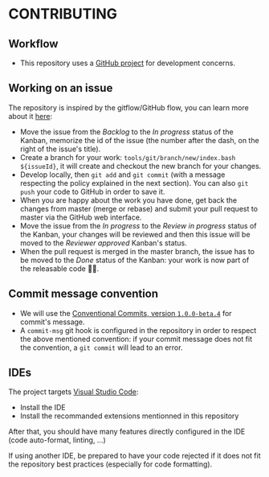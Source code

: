 # CONTRIBUTING

## Workflow

- This repository uses a [GitHub project](https://github.com/GDGToulouse/devfest-embedded-devices-monorepo/projects/1) for development concerns.

## Working on an issue

The repository is inspired by the gitflow/GitHub flow, you can learn more about it [here](https://nvie.com/posts/a-successful-git-branching-model/):

- Move the issue from the _Backlog_ to the _In progress_ status of the Kanban, memorize the id of the issue (the number after the dash, on the right of the issue's title).
- Create a branch for your work: `tools/git/branch/new/index.bash ${issueId}`, it will create and checkout the new branch for your changes.
- Develop locally, then `git add` and `git commit` (with a message respecting the policy explained in the next section). You can also `git push` your code to GitHub in order to save it.
- When you are happy about the work you have done, get back the changes from master (merge or rebase) and submit your pull request to master via the GitHub web interface.
- Move the issue from the _In progress_ to the _Review in progress_ status of the Kanban, your changes will be reviewed and then this issue will be moved to the _Reviewer approved_ Kanban's status.
- When the pull request is merged in the master branch, the issue has to be moved to the _Done_ status of the Kanban: your work is now part of the releasable code 👏🎉.

## Commit message convention

- We will use the [Conventional Commits, version `1.0.0-beta.4`](https://www.conventionalcommits.org/en/v1.0.0-beta.4/) for commit's message.
- A `commit-msg` git hook is configured in the repository in order to respect the above mentioned convention: if your commit message does not fit the convention, a `git commit` will lead to an error.

## IDEs

The project targets [Visual Studio Code](https://code.visualstudio.com/):

- Install the IDE
- Install the recommanded extensions mentionned in this repository

After that, you should have many features directly configured in the IDE (code auto-format, linting, ...)

If using another IDE, be prepared to have your code rejected if it does not fit the repository best practices (especially for code formatting).
